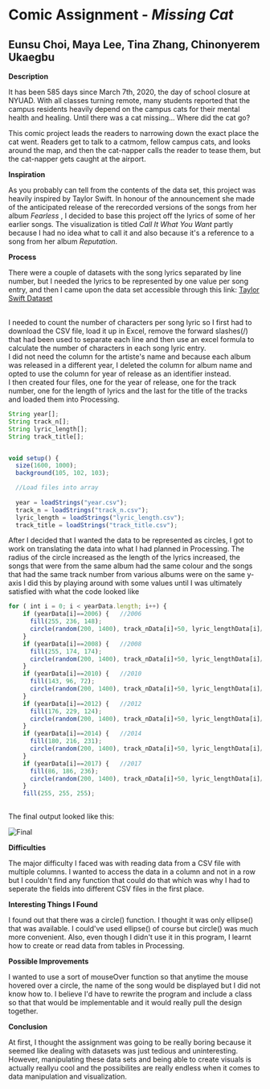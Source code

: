 # Comic Assignment - *Missing Cat*

## Eunsu Choi, Maya Lee, Tina Zhang, Chinonyerem Ukaegbu


**Description**

It has been 585 days since March 7th, 2020, the day of school closure at NYUAD. With all classes turning remote, many students reported that the campus residents heavily depend on the campus cats for their mental health and healing. Until there was a cat missing…
Where did the cat go?

This comic project leads the readers to narrowing down the exact place the cat went. Readers get to talk to a catmom, fellow campus cats, and looks around the map, and then the cat-napper calls the reader to tease them, but the cat-napper gets caught at the airport.

**Inspiration**

As you probably can tell from the contents of the data set, this project was heavily inspired by Taylor Swift. In honour of the announcement she made of the anticipated release of the rerecorded versions of the songs from her album *Fearless* , I decided to base this project off the lyrics of some of her earlier songs. The visualization is titled *Call It What You Want* partly because I had no idea what to call it and also because it's a reference to a song from her album *Reputation*. 

**Process**

There were a couple of datasets with the song lyrics separated by line number, but I needed the lyrics to be represented by one value per song entry, and then I came upon the data set accessible through this link:
[Taylor Swift Dataset](https://github.com/rochelleterman/FSUtext/blob/master/02_Dictionary/taylor_swift.csv)

</br>
I needed to count the number of characters per song lyric so I first had to download the CSV file, load it up in Excel, remove the forward slashes(/) that had been used to separate each line and then use an excel formula to calculate the number of characters in each song lyric entry.
</br>
I did not need the column for the artiste's name and because each album was released in a different year, I deleted the column for album name and opted to use the column for year of release as an identifier instead.

</br>
I then created four files, one for the year of release, one for the track number, one for the length of lyrics and the last for the title of the tracks and loaded them into Processing.

```js
String year[];
String track_n[];
String lyric_length[];
String track_title[];


void setup() {
  size(1600, 1000);
  background(105, 102, 103);

  //Load files into array
  
  year = loadStrings("year.csv");
  track_n = loadStrings("track_n.csv");
  lyric_length = loadStrings("lyric_length.csv");
  track_title = loadStrings("track_title.csv");
  ```

After I decided that I wanted the data to be represented as circles, I got to work on translating the data into what I had planned in Processing. The radius of the circle increased as the length of the lyrics increased, the songs that were from the same album had the same colour and the songs that had the same track number from various albums were on the same y-axis
I did this by playing around with some values until I was ultimately satisfied with what the code looked like

```js
for ( int i = 0; i < yearData.length; i++) {
    if (yearData[i]==2006) {   //2006
      fill(255, 236, 148);
      circle(random(200, 1400), track_nData[i]+50, lyric_lengthData[i]/20);
    }
    if (yearData[i]==2008) {   //2008
      fill(255, 174, 174);
      circle(random(200, 1400), track_nData[i]+50, lyric_lengthData[i]/20);
    }
    if (yearData[i]==2010) {   //2010
      fill(143, 96, 72);
      circle(random(200, 1400), track_nData[i]+50, lyric_lengthData[i]/20);
    }
    if (yearData[i]==2012) {   //2012
      fill(176, 229, 124);
      circle(random(200, 1400), track_nData[i]+50, lyric_lengthData[i]/20);
    }
    if (yearData[i]==2014) {   //2014
      fill(180, 216, 231);
      circle(random(200, 1400), track_nData[i]+50, lyric_lengthData[i]/20);
    }
    if (yearData[i]==2017) {   //2017
      fill(86, 186, 236);
      circle(random(200, 1400), track_nData[i]+50, lyric_lengthData[i]/20);
    }
    fill(255, 255, 255);
   
   ``` 
   
The final output looked like this:

![Final](images/Screenshot%20(195).png)

**Difficulties**

The major difficulty I faced was with reading data from a CSV file with multiple columns. I wanted to access the data in a column and not in a row but I couldn't find any function that could do that which was why I had to seperate the fields into different CSV files in the first place. 

**Interesting Things I Found**

I found out that there was a circle() function. I thought it was only ellipse() that was available. I could've used ellipse() of course but circle() was much more convenient.
Also, even though I didn't use it in this program, I learnt how to create or read data from tables in Processing.

**Possible Improvements**

I wanted to use a sort of mouseOver function so that anytime the mouse hovered over a circle, the name of the song would be displayed but I did not know how to. I believe I'd have to rewrite the program and include a class so that that would be implementable and it would really pull the design together. 

**Conclusion**

At first, I thought the assignment was going to be really boring because it seemed like dealing with datasets was just tedious and uninteresting. However, manipulating these data sets and being able to create visuals is actually reallyu cool and the possibilites are really endless when it comes to data manipulation and visualization.
